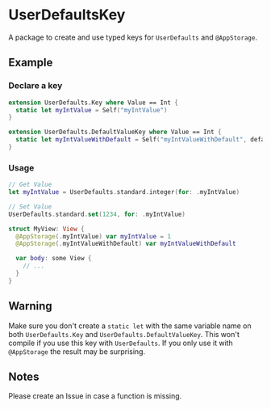 # UserDefaultsKey

A package to create and use typed keys for `UserDefaults` and `@AppStorage`.

## Example

### Declare a key
```swift
extension UserDefaults.Key where Value == Int {
  static let myIntValue = Self("myIntValue")
}

extension UserDefaults.DefaultValueKey where Value == Int {
  static let myIntValueWithDefault = Self("myIntValueWithDefault", defaultValue: 42)
}
```
### Usage

```swift
// Get Value
let myIntValue = UserDefaults.standard.integer(for: .myIntValue)

// Set Value
UserDefaults.standard.set(1234, for: .myIntValue)
```

```swift
struct MyView: View {
  @AppStorage(.myIntValue) var myIntValue = 1
  @AppStorage(.myIntValueWithDefault) var myIntValueWithDefault

  var body: some View {
    // ...
  }
}
```

## Warning

Make sure you don't create a `static let` with the same variable name on both `UserDefaults.Key` and `UserDefaults.DefaultValueKey`.
This won't compile if you use this key with `UserDefaults`. If you only use it with `@AppStorage` the result may be surprising.

## Notes

Please create an Issue in case a function is missing.
